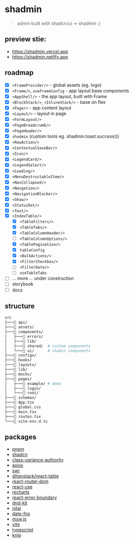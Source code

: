 # shadmin

> admin built with shadcn/ui -> shadmin :)

## preview stie:

- https://shadmin.vercel.app
- https://shadmin.netlify.app

## roadmap

- [x] `<FrameProvider/>` - global assets (eg. logo)
- [x] `<Frame/>`, `useFrameConfig` - app layout base components
- [x] `<AppShell/>` - the app layout, built with Frame
- [x] `<BlockStack/>`, `<InlineStack/>` - base on flex
- [x] `<Page/>` - app content layout
- [x] `<Layout/>` - layout in page
- [x] `<FormLayout/>` 
- [x] `<PageBreadcrumb/>`
- [x] `<PageHeader/>`
- [x] `shadmin` (custom tools eg. shadmin.toast.success())
- [x] `<RowAction/>`
- [x] `<ContextualSaveBar/>`
- [x] `<Icon/>`
- [x] `<LegendCard/>`
- [x] `<LegendSelect/>`
- [x] `<Loading/>`
- [x] `<MenuDestructableItem/>`
- [x] `<NavCollapsed/>`
- [x] `<Navgation/>`
- [x] `<NavigationBlocker/>`
- [x] `<Show/>`
- [x] `<StatusDot/>`
- [x] `<Text/>`
- [x] `<IndexTable/>`
  - [x] `<TableFilters/>`
  - [x] `<TableTabs/>`
  - [x] `<TableColumnHeader/>`
  - [ ] `<TableColumnOptions/>`
  - [x] `<TablePagination/>`
  - [x] `tableConfig`
  - [x] `<BulkActions/>`
  - [x] `<FilterCheckbox/>`
  - [ ] `<FilterDate/>`
  - [ ] `useTableTabs`
- [ ] ... more ... under construction
- [ ] storybook
- [ ] docs

## structure

```bash
src
├───📁 api/
├───📁 assets/
├───📁 components/
│   ├───📁 errors/
│   ├───📁 lib/
│   ├───📁 shared/  # custom components
│   └───📁 ui/      # shadcn components
├───📁 configs/
├───📁 hooks/
├───📁 layouts/
├───📁 lib/
├───📁 mocks/
├───📁 pages/
│   ├───📁 example/ # demo
│   ├───📁 login/
│   └───📁 root/
├───📁 schemas/
├───📄 App.tsx
├───📄 global.css
├───📄 main.tsx
├───📄 routes.tsx
└───📄 vite-env.d.ts

```

## packages

- [pnpm](https://pnpm.io/)
- [shadcn](https://ui.shadcn.com/)
- [class-variance-authority](https://cva.style/docs)
- [axios](https://github.com/axios/axios)
- [swr](https://swr.vercel.app/)
- [@tanstack/react-table](https://tanstack.com/table/latest)
- [react-router-dom](https://reactrouter.com/en/main)
- [react-use](https://github.com/streamich/react-use)
- [recharts](https://recharts.org/)
- [react-error-boundary](https://github.com/bvaughn/react-error-boundary)
- [dnd-kit](https://dndkit.com/)
- [jotai](https://jotai.org/)
- [date-fns](https://date-fns.org/)
- [msw.js](https://mswjs.io/)
- [vite](https://vitejs.dev/)
- [typescript](https://www.typescriptlang.org/)
- [knip](https://knip.dev/)
